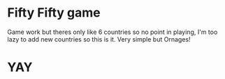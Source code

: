 # Fifty Fifty game

Game work but theres only like 6 countries so no point in playing, I'm too lazy to add new countries
so this is it. Very simple but Ornages!

# YAY

